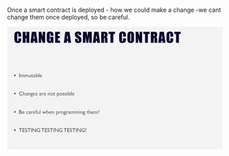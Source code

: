 Once a smart contract is deployed - how we could make a change -we cant change them once deployed, so be careful.

![](/assets/change.png)

